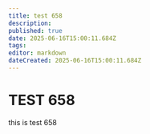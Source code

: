 ```yaml
---
title: test 658
description: 
published: true
date: 2025-06-16T15:00:11.684Z
tags: 
editor: markdown
dateCreated: 2025-06-16T15:00:11.684Z
---
```


# TEST 658
this is test 658
